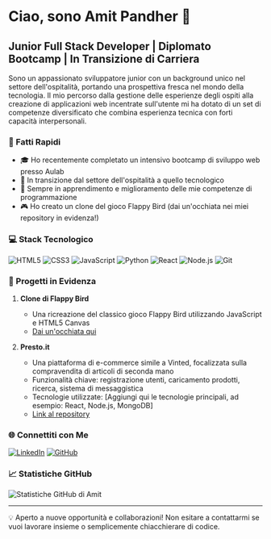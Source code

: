 # Ciao, sono Amit Pandher 👋

## Junior Full Stack Developer | Diplomato Bootcamp | In Transizione di Carriera

Sono un appassionato sviluppatore junior con un background unico nel settore dell'ospitalità, portando una prospettiva fresca nel mondo della tecnologia. Il mio percorso dalla gestione delle esperienze degli ospiti alla creazione di applicazioni web incentrate sull'utente mi ha dotato di un set di competenze diversificato che combina esperienza tecnica con forti capacità interpersonali.

### 🚀 Fatti Rapidi

- 🎓 Ho recentemente completato un intensivo bootcamp di sviluppo web presso Aulab
- 💼 In transizione dal settore dell'ospitalità a quello tecnologico
- 🌱 Sempre in apprendimento e miglioramento delle mie competenze di programmazione
- 🎮 Ho creato un clone del gioco Flappy Bird (dai un'occhiata nei miei repository in evidenza!)

### 💻 Stack Tecnologico

![HTML5](https://img.shields.io/badge/-HTML5-E34F26?style=flat-square&logo=html5&logoColor=white)
![CSS3](https://img.shields.io/badge/-CSS3-1572B6?style=flat-square&logo=css3)
![JavaScript](https://img.shields.io/badge/-JavaScript-F7DF1E?style=flat-square&logo=javascript&logoColor=black)
![Python](https://img.shields.io/badge/-Python-3776AB?style=flat-square&logo=Python&logoColor=white)
![React](https://img.shields.io/badge/-React-61DAFB?style=flat-square&logo=react&logoColor=black)
![Node.js](https://img.shields.io/badge/-Node.js-339933?style=flat-square&logo=Node.js&logoColor=white)
![Git](https://img.shields.io/badge/-Git-F05032?style=flat-square&logo=git&logoColor=white)

### 🌟 Progetti in Evidenza

1. **Clone di Flappy Bird**
   - Una ricreazione del classico gioco Flappy Bird utilizzando JavaScript e HTML5 Canvas
   - [Dai un'occhiata qui](https://github.com/amitpandher03/Flappy-bird)

2. **Presto.it**
   - Una piattaforma di e-commerce simile a Vinted, focalizzata sulla compravendita di articoli di seconda mano
   - Funzionalità chiave: registrazione utenti, caricamento prodotti, ricerca, sistema di messaggistica
   - Tecnologie utilizzate: [Aggiungi qui le tecnologie principali, ad esempio: React, Node.js, MongoDB]
   - [Link al repository](https://github.com/amitpandher03/presto.it)

### 🌐 Connettiti con Me

[![LinkedIn](https://img.shields.io/badge/-LinkedIn-0077B5?style=flat-square&logo=LinkedIn&logoColor=white)](https://www.linkedin.com/in/amit-pandher-junior-dev/)
[![GitHub](https://img.shields.io/badge/-GitHub-181717?style=flat-square&logo=GitHub&logoColor=white)](https://github.com/amitpandher03)

### 📈 Statistiche GitHub

![Statistiche GitHub di Amit](https://github-readme-stats.vercel.app/api?username=amitpandher03&show_icons=true&theme=radical)

---

💡 Aperto a nuove opportunità e collaborazioni! Non esitare a contattarmi se vuoi lavorare insieme o semplicemente chiacchierare di codice.
